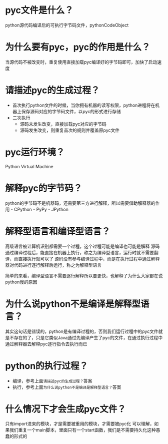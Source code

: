 # pyc文件是什么？
python源代码编译后的可执行字节码文件，pythonCodeObject

# 为什么要有pyc，pyc的作用是什么？
当源代码不被改变时，重复使用直接加载pyc编译好的字节码即可，加快了启动速度

# 请描述pyc的生成过程？
- 首次执行python文件的时候，当你拥有机器的读写权限，python进程将在机器上保存源码对应的字节码文件，以pyc的形式进行存储
- 二次执行
    - 源码未发生改变，直接加载pyc对应的字节码
    - 源码发生改变，则重复首次的规则并覆盖原pyc文件

# pyc运行环境？
Python Virtual Machine

# 解释pyc的字节码？
python的字节码不是机器码，还需要第三方进行解释，所以需要借助解释器的作用
    - CPython
    - PyPy
    - JPython
    
# 解释型语言和编译型语言？
高级语言被计算机识别都需要一个过程，这个过程可能是编译也可能是解释
源码通过编译过程后，能直接在机器上执行，称之为编译型语言，运行时就不需要翻译，而直接执行就可以了
源码没有参与编译过程中，而是在执行过程中通过解释器对代码进行逐行解释后运行，称之为解释型语言

简单的来看，编译型语言不需要逐行解释所以要更快，也解释了为什么大家都在说python慢的原因

# 为什么说python不是编译是解释型语言？
其实这句话是错误的，python是有编译过程的，否则我们运行过程中的pyc文件就是不存在的了，只是它类似Java通过先编译产生了pyc的文件，在通过执行过程中通过解释器去解释pyc逐行指令去执行而已

# python的执行过程？
- 编译，参考上面`请描述pyc的生成过程？`答案
- 执行，参考上面`为什么说python不是编译是解释型语言？`答案

# 什么情况下才会生成pyc文件？
只有import进来的模块，才是需要被重用的模块，才需要被pyc化
可以理解，如果我们重复一个main脚本，里面只有一个start函数，我们是不需要持久化这种愚蠢的形式的
